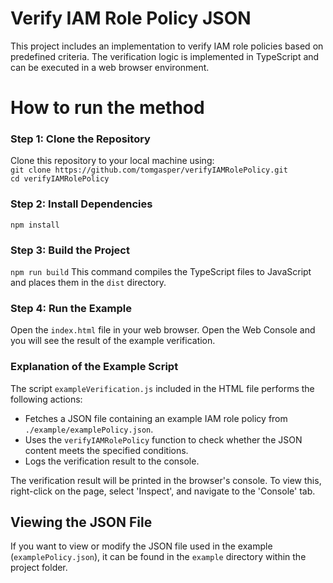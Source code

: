 # Verify IAM Role Policy JSON

This project includes an implementation to verify IAM role policies based on predefined criteria.
The verification logic is implemented in TypeScript and can be executed in a web browser environment.

# How to run the method

### Step 1: Clone the Repository

Clone this repository to your local machine using:\
`git clone https://github.com/tomgasper/verifyIAMRolePolicy.git`\
`cd verifyIAMRolePolicy`

### Step 2: Install Dependencies

`npm install`

### Step 3: Build the Project

`npm run build`
This command compiles the TypeScript files to JavaScript and places them in the `dist` directory.

### Step 4: Run the Example

Open the `index.html` file in your web browser.
Open the Web Console and you will see the result of the example verification.

### Explanation of the Example Script

The script `exampleVerification.js` included in the HTML file performs the following actions:
- Fetches a JSON file containing an example IAM role policy from `./example/examplePolicy.json`.
- Uses the `verifyIAMRolePolicy` function to check whether the JSON content meets the specified conditions.
- Logs the verification result to the console.

The verification result will be printed in the browser's console. To view this, right-click on the page, select 'Inspect', and navigate to the 'Console' tab.

## Viewing the JSON File

If you want to view or modify the JSON file used in the example (`examplePolicy.json`), it can be found in the `example` directory within the project folder.
